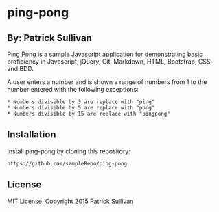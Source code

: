 ping-pong
=========

By: Patrick Sullivan
--------------------

Ping Pong is a sample Javascript application for demonstrating basic proficiency in Javascript, jQuery, Git, Markdown, HTML, Bootstrap, CSS, and BDD.

A user enters a number and is shown a range of numbers from 1 to the number entered with the following exceptions:

	* Numbers divisible by 3 are replace with "ping"
	* Numbers divisible by 5 are replace with "pong"
	* Numbers divisible by 15 are replace with "pingpong"

Installation
------------

Install ping-pong by cloning this repository:

    https://github.com/sampleRepo/ping-pong

License
-------

MIT License. Copyright 2015 Patrick Sullivan
